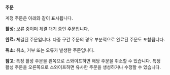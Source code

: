 **주문**

계정 주문은 아래와 같이 표시됩니다.

**활성:** 보류 중이며 체결 대기 중인 주문입니다.

**완료:** 체결된 주문입니다. 다중 구간 주문의 경우 부분적으로 완료된 주문도 포함됩니다.

**취소:** 취소, 거부 또는 오류가 발생한 주문입니다.

**참고**: 특정 활성 주문을 왼쪽으로 스와이프하면 해당 주문을 취소할 수 있습니다.
특정 활성 주문을 오른쪽으로 스와이프하면 유사한 주문을 생성하거나 수정할 수 있습니다.
